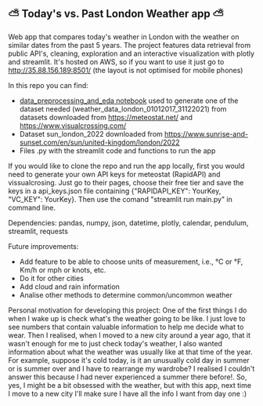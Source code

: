 ## :partly_sunny: Today's vs. Past London Weather app :partly_sunny:

Web app that compares today's weather in London with the weather on similar dates from the past 5 years. The project features data retrieval from public API's, cleaning, exploration and an interactive visualization with plotly and streamlit. It's hosted on AWS, so if you want to use it just go to http://35.88.156.189:8501/ (the layout is not optimised for mobile phones)

In this repo you can find:
- [data_preprocessing_and_eda notebook](https://github.com/sofianieva/weather_app/blob/main/data_preprocessing_and_eda.ipynb) used to generate one of the dataset needed (weather_data_london_01012017_31122021) from datasets downloaded from https://meteostat.net/ and https://www.visualcrossing.com/  
- Dataset sun_london_2022 downloaded from https://www.sunrise-and-sunset.com/en/sun/united-kingdom/london/2022
- Files .py with the streamlit code and functions to run the app

If you would like to clone the repo and run the app locally, first you would need to generate your own API keys for meteostat (RapidAPI) and vissualcrosing. Just go to their pages, choose their free tier and save the keys in a api_keys.json file containing {"RAPIDAPI_KEY": YourKey, "VC_KEY": YourKey}. Then use the comand "streamlit run main.py" in command line.

Dependencies: pandas, numpy, json, datetime, plotly, calendar, pendulum, streamlit, requests

Future improvements:
- Add feature to be able to choose units of measurement, i.e., °C or °F, Km/h or mph or knots, etc.
- Do it for other cities 
- Add cloud and rain information
- Analise other methods to determine common/uncommon weather

Personal motivation for developing this project: One of the first things I do when I wake up is check what's the weather going to be like. I just love to see numbers that contain valuable information to help me decide what to wear. Then I realised, when I moved to a new city around a year ago, that it wasn't enough for me to just check today's weather, I also wanted information about what the weather was usually like at that time of the year. For example, suppose it's cold today, is it an unusually cold day in summer or is summer over and I have to rearrange my wardrobe? I realised I couldn't answer this because I had never experienced a summer there before!. So, yes, I might be a bit obsessed with the weather, but with this app, next time I move to a new city I'll make sure I have all the info I want from day one :)
